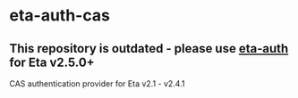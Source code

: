 # eta-auth-cas
## This repository is outdated - please use [eta-auth](https://github.com/crossroads-education/eta-auth) for Eta v2.5.0+

CAS authentication provider for Eta v2.1 - v2.4.1
